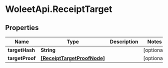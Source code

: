 # WoleetApi.ReceiptTarget

## Properties
Name | Type | Description | Notes
------------ | ------------- | ------------- | -------------
**targetHash** | **String** |  | [optional] 
**targetProof** | [**[ReceiptTargetProofNode]**](ReceiptTargetProofNode.md) |  | [optional] 


